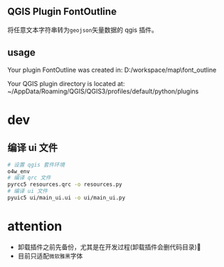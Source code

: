 ## QGIS Plugin FontOutline

将任意文本字符串转为`geojson`矢量数据的 qgis 插件。

## usage

Your plugin FontOutline was created in:
D:/workspace/map\font_outline

Your QGIS plugin directory is located at:
~/AppData/Roaming/QGIS/QGIS3/profiles/default/python/plugins

# dev

## 编译 ui 文件

```sh
# 设置 qgis 套件环境
o4w_env
# 编译 qrc 文件
pyrcc5 resources.qrc -o resources.py
# 编译 ui 文件
pyuic5 ui/main_ui.ui -o ui/main_ui.py
```

# attention

- 卸载插件之前先备份，尤其是在开发过程(卸载插件会删代码目录)🎃
- 目前只适配`微软雅黑`字体
